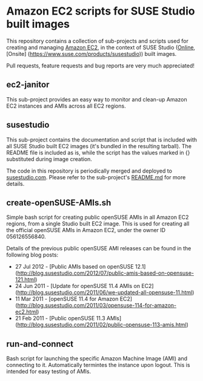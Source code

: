 Amazon EC2 scripts for SUSE Studio built images
================================================

This repository contains a collection of sub-projects and scripts used for
creating and managing [Amazon EC2](http://aws.amazon.com/ec2/), in the context
of SUSE Studio ([Online](http://susestudio.com), [Onsite]
(https://www.suse.com/products/susestudio)) built images.

Pull requests, feature requests and bug reports are very much appreciated!


ec2-janitor
-----------
This sub-project provides an easy way to monitor and clean-up Amazon EC2
instances and AMIs across all EC2 regions.


susestudio
-----------
This sub-project contains the documentation and script that is included with
all SUSE Studio built EC2 images (it's bundled in the resulting tarball). The
README file is included as is, while the script has the values marked in {}
substituted during image creation.

The code in this repository is periodically merged and deployed to
[susestudio.com](http://susestudio.com). Please refer to the sub-project's
[README.md](https://github.com/susestudio/susestudio-ec2/blob/master/susestudio/README.md)
for more details.


create-openSUSE-AMIs.sh
------------------------
Simple bash script for creating public openSUSE AMIs in all Amazon EC2 regions,
from a single Studio built EC2 image. This is used for creating all the
official openSUSE AMIs in Amazon EC2, under the owner ID 056126556840.

Details of the previous public openSUSE AMI releases can be found in the
following blog posts:

  * 27 Jul 2012 - [Public AMIs based on openSUSE 12.1]
    (http://blog.susestudio.com/2012/07/public-amis-based-on-opensuse-121.html)
  * 24 Jun 2011 - [Update for openSUSE 11.4 AMIs on EC2]
    (http://blog.susestudio.com/2011/06/we-updated-all-opensuse-11.html)
  * 11 Mar 2011 - [openSUSE 11.4 for Amazon EC2]
    (http://blog.susestudio.com/2011/03/opensuse-114-for-amazon-ec2.html)
  * 21 Feb 2011 - [Public openSUSE 11.3 AMIs]
    (http://blog.susestudio.com/2011/02/public-opensuse-113-amis.html)


run-and-connect
----------------
Bash script for launching the specific Amazon Machine Image (AMI) and
connecting to it. Automatically termintes the instance upon logout. This is
intended for easy testing of AMIs.
